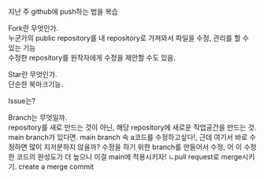 지난 주 github에 push하는 법을 복습  

Fork란 무엇인가.  
누군가의 public repository를 내 repository로 가져와서 파일을 수정, 관리를 할 수 있는 기능  
수정한 repository를 원작자에게 수정을 제안할 수도 있음.  

Star란 무엇인가.  
단순한 북마크기능.  

Issue는?  


Branch는 무엇일까.  
repository를 새로 만드는 것이 아닌, 해당 repository에 새로운 작업공간을 만드는 것.  
main branch가 있다면. main branch 속 a코드를 수정하고싶다!, 근데 여기서 바로 수정하면 많이 지저분하지 않을까?
수정을 하기 위한 branch를 만들어서 수정, 어 이 수정한 코드의 완성도가 더 높으니 이걸 main에 적용시키자!
ㄴpull request로 merge시키기.
create a merge commit